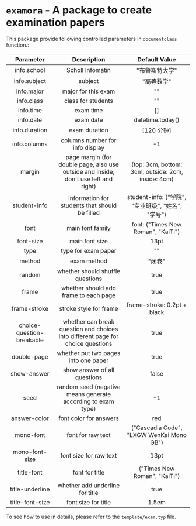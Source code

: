 # `examora` - A package to create examination papers

This package provide following controlled parameters in `documentclass` function.:

| Parameter | Description | Default Value |
| :---: | :---: | :---: |
| info.school | Scholl Infomatin | "布鲁斯特大学" |
| info.subject | subject | "高等数学" |
| info.major | major for this exam | "" |
| info.class | class for students | "" |
| info.time | exam time | [] |
| info.date | exam date | datetime.today() |
| info.duration | exam duration | [120 分钟]
| info.columns | columns number for info display | -1 |
| margin | page margin (for double page, also use outside and inside, don't use left and right) | (top: 3cm, bottom: 3cm, outside: 2cm, inside: 4cm) |
| student-info | information for students that should be filled | student-info: ("学院", "专业班级", "姓名", "学号") |
| font | main font family | font: ("Times New Roman", "KaiTi") |
| font-size | main font size | 13pt |
| type | type for exam paper | "" |
| method | exam method | "闭卷" |
| random | whether should shuffle questions | true |
| frame | whether should add frame to each page | true |
| frame-stroke | stroke style for frame | frame-stroke: 0.2pt + black |
| choice-question-breakable | whether can break question and choices into different page for choice questions | true |
| double-page | whether put two pages into one paper | true |
| show-answer | show answer of all questions | false |
| seed | random seed (negative means generate according to exam type) | -1 |
| answer-color | font color for answers | red |
| mono-font | font for raw text | ("Cascadia Code", "LXGW WenKai Mono GB") |
| mono-font-size | font size for raw text | 13pt |
| title-font | font for title | ("Times New Roman", "KaiTi") |
| title-underline | whether add underline for title | true |
| title-font-size | font size for title | 1.5em |

To see how to use in details, please refer to the `template/exam.typ` file.